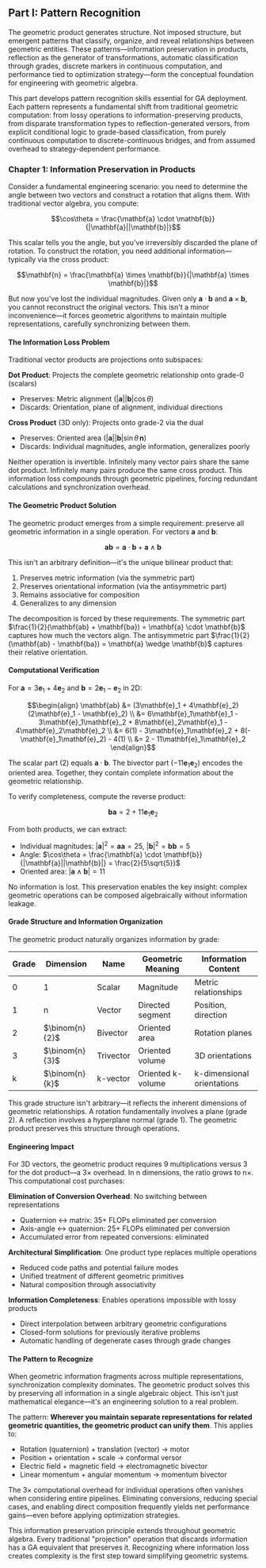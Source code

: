 ## Part I: Pattern Recognition

The geometric product generates structure. Not imposed structure, but emergent patterns that classify, organize, and reveal relationships between geometric entities. These patterns—information preservation in products, reflection as the generator of transformations, automatic classification through grades, discrete markers in continuous computation, and performance tied to optimization strategy—form the conceptual foundation for engineering with geometric algebra.

This part develops pattern recognition skills essential for GA deployment. Each pattern represents a fundamental shift from traditional geometric computation: from lossy operations to information-preserving products, from disparate transformation types to reflection-generated versors, from explicit conditional logic to grade-based classification, from purely continuous computation to discrete-continuous bridges, and from assumed overhead to strategy-dependent performance.

### Chapter 1: Information Preservation in Products

Consider a fundamental engineering scenario: you need to determine the angle between two vectors and construct a rotation that aligns them. With traditional vector algebra, you compute:

$$\cos\theta = \frac{\mathbf{a} \cdot \mathbf{b}}{|\mathbf{a}||\mathbf{b}|}$$

This scalar tells you the angle, but you've irreversibly discarded the plane of rotation. To construct the rotation, you need additional information—typically via the cross product:

$$\mathbf{n} = \frac{\mathbf{a} \times \mathbf{b}}{|\mathbf{a} \times \mathbf{b}|}$$

But now you've lost the individual magnitudes. Given only $\mathbf{a} \cdot \mathbf{b}$ and $\mathbf{a} \times \mathbf{b}$, you cannot reconstruct the original vectors. This isn't a minor inconvenience—it forces geometric algorithms to maintain multiple representations, carefully synchronizing between them.

#### The Information Loss Problem

Traditional vector products are projections onto subspaces:

**Dot Product**: Projects the complete geometric relationship onto grade-0 (scalars)
- Preserves: Metric alignment ($|\mathbf{a}||\mathbf{b}|\cos\theta$)
- Discards: Orientation, plane of alignment, individual directions

**Cross Product** (3D only): Projects onto grade-2 via the dual
- Preserves: Oriented area ($|\mathbf{a}||\mathbf{b}|\sin\theta\,\mathbf{n}$)
- Discards: Individual magnitudes, angle information, generalizes poorly

Neither operation is invertible. Infinitely many vector pairs share the same dot product. Infinitely many pairs produce the same cross product. This information loss compounds through geometric pipelines, forcing redundant calculations and synchronization overhead.

#### The Geometric Product Solution

The geometric product emerges from a simple requirement: preserve all geometric information in a single operation. For vectors $\mathbf{a}$ and $\mathbf{b}$:

$$\mathbf{ab} = \mathbf{a} \cdot \mathbf{b} + \mathbf{a} \wedge \mathbf{b}$$

This isn't an arbitrary definition—it's the unique bilinear product that:
1. Preserves metric information (via the symmetric part)
2. Preserves orientational information (via the antisymmetric part)
3. Remains associative for composition
4. Generalizes to any dimension

The decomposition is forced by these requirements. The symmetric part $\frac{1}{2}(\mathbf{ab} + \mathbf{ba}) = \mathbf{a} \cdot \mathbf{b}$ captures how much the vectors align. The antisymmetric part $\frac{1}{2}(\mathbf{ab} - \mathbf{ba}) = \mathbf{a} \wedge \mathbf{b}$ captures their relative orientation.

#### Computational Verification

For $\mathbf{a} = 3\mathbf{e}_1 + 4\mathbf{e}_2$ and $\mathbf{b} = 2\mathbf{e}_1 - \mathbf{e}_2$ in 2D:

$$\begin{align}
\mathbf{ab} &= (3\mathbf{e}_1 + 4\mathbf{e}_2)(2\mathbf{e}_1 - \mathbf{e}_2) \\
&= 6\mathbf{e}_1\mathbf{e}_1 - 3\mathbf{e}_1\mathbf{e}_2 + 8\mathbf{e}_2\mathbf{e}_1 - 4\mathbf{e}_2\mathbf{e}_2 \\
&= 6(1) - 3\mathbf{e}_1\mathbf{e}_2 + 8(-\mathbf{e}_1\mathbf{e}_2) - 4(1) \\
&= 2 - 11\mathbf{e}_1\mathbf{e}_2
\end{align}$$

The scalar part (2) equals $\mathbf{a} \cdot \mathbf{b}$. The bivector part ($-11\mathbf{e}_1\mathbf{e}_2$) encodes the oriented area. Together, they contain complete information about the geometric relationship.

To verify completeness, compute the reverse product:

$$\mathbf{ba} = 2 + 11\mathbf{e}_1\mathbf{e}_2$$

From both products, we can extract:
- Individual magnitudes: $|\mathbf{a}|^2 = \mathbf{aa} = 25$, $|\mathbf{b}|^2 = \mathbf{bb} = 5$
- Angle: $\cos\theta = \frac{\mathbf{a} \cdot \mathbf{b}}{|\mathbf{a}||\mathbf{b}|} = \frac{2}{5\sqrt{5}}$
- Oriented area: $|\mathbf{a} \wedge \mathbf{b}| = 11$

No information is lost. This preservation enables the key insight: complex geometric operations can be composed algebraically without information leakage.

#### Grade Structure and Information Organization

The geometric product naturally organizes information by grade:

| Grade | Dimension | Name | Geometric Meaning | Information Content |
|-------|-----------|------|-------------------|---------------------|
| 0 | 1 | Scalar | Magnitude | Metric relationships |
| 1 | n | Vector | Directed segment | Position, direction |
| 2 | $\binom{n}{2}$ | Bivector | Oriented area | Rotation planes |
| 3 | $\binom{n}{3}$ | Trivector | Oriented volume | 3D orientations |
| k | $\binom{n}{k}$ | k-vector | Oriented k-volume | k-dimensional orientations |

This grade structure isn't arbitrary—it reflects the inherent dimensions of geometric relationships. A rotation fundamentally involves a plane (grade 2). A reflection involves a hyperplane normal (grade 1). The geometric product preserves this structure through operations.

#### Engineering Impact

For 3D vectors, the geometric product requires 9 multiplications versus 3 for the dot product—a 3× overhead. In n dimensions, the ratio grows to n×. This computational cost purchases:

**Elimination of Conversion Overhead**: No switching between representations
- Quaternion ↔ matrix: 35+ FLOPs eliminated per conversion
- Axis-angle ↔ quaternion: 25+ FLOPs eliminated per conversion
- Accumulated error from repeated conversions: eliminated

**Architectural Simplification**: One product type replaces multiple operations
- Reduced code paths and potential failure modes
- Unified treatment of different geometric primitives
- Natural composition through associativity

**Information Completeness**: Enables operations impossible with lossy products
- Direct interpolation between arbitrary geometric configurations
- Closed-form solutions for previously iterative problems
- Automatic handling of degenerate cases through grade changes

#### The Pattern to Recognize

When geometric information fragments across multiple representations, synchronization complexity dominates. The geometric product solves this by preserving all information in a single algebraic object. This isn't just mathematical elegance—it's an engineering solution to a real problem.

The pattern: **Wherever you maintain separate representations for related geometric quantities, the geometric product can unify them**. This applies to:
- Rotation (quaternion) + translation (vector) → motor
- Position + orientation + scale → conformal versor
- Electric field + magnetic field → electromagnetic bivector
- Linear momentum + angular momentum → momentum bivector

The 3× computational overhead for individual operations often vanishes when considering entire pipelines. Eliminating conversions, reducing special cases, and enabling direct composition frequently yields net performance gains—even before applying optimization strategies.

This information preservation principle extends throughout geometric algebra. Every traditional "projection" operation that discards information has a GA equivalent that preserves it. Recognizing where information loss creates complexity is the first step toward simplifying geometric systems.
